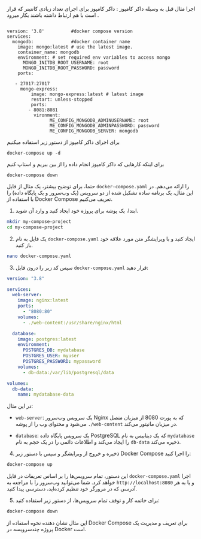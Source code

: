اجرا مثال قبل به وسیله داکر کامپوز : داکر کامپوز برای اجرای تعداد زیادی کانتینر که قرار است با هم ارتباط داشته باشند بکار میرود .
```

version: '3.8'          #docker compose version
services:
  mongodb:              #docker container name
    image: mongo:latest # use the latest image.
    container_name: mongodb
    environment: # set required env variables to access mongo
      MONGO_INITDB_ROOT_USERNAME: root
      MONGO_INITDB_ROOT_PASSWORD: password
    ports:

   - 27017:27017
     mongo-express:
         image: mongo-express:latest # latest image
         restart: unless-stopped
         ports:
        - 8081:8081
          vironment:
                ME_CONFIG_MONGODB_ADMINUSERNAME: root
                ME_CONFIG_MONGODB_ADMINPASSWORD: password
                ME_CONFIG_MONGODB_SERVER: mongodb
```
برای اجرای داکر کامپوز از دستور زیر استفاده میکنیم
```
docker-compose up -d
```
برای اینکه کارهایی که داکر کامپوز انجام داده را از بین ببریم و استاپ کنیم 
```
docker-compose down
```



حتما، برای توضیح بیشتر، یک مثال از فایل `docker-compose.yaml` را ارائه می‌دهم. در این مثال، یک برنامه ساده تشکیل شده از دو سرویس (یک وب‌سرور و یک پایگاه داده) را با استفاده از Docker Compose تعریف می‌کنیم.

1. ابتدا، یک پوشه برای پروژه خود ایجاد کنید و وارد آن شوید.

```bash
mkdir my-compose-project
cd my-compose-project
```

2. یک فایل به نام `docker-compose.yaml` ایجاد کنید و با ویرایشگر متن مورد علاقه خود باز کنید.

```bash
nano docker-compose.yaml
```

3. سپس کد زیر را درون فایل `docker-compose.yaml` قرار دهید:

```yaml
version: "3.8"

services:
  web-server:
    image: nginx:latest
    ports:
      - "8080:80"
    volumes:
      - ./web-content:/usr/share/nginx/html

  database:
    image: postgres:latest
    environment:
      POSTGRES_DB: mydatabase
      POSTGRES_USER: myuser
      POSTGRES_PASSWORD: mypassword
    volumes:
      - db-data:/var/lib/postgresql/data

volumes:
  db-data:
    name: mydatabase-data
```

در این مثال:

- `web-server`: یک سرویس وب‌سرور Nginx که به پورت 8080 از میزبان متصل می‌شود و محتوای وب را از پوشه `./web-content` در میزبان مانیتور می‌کند.

- `database`: یک سرویس پایگاه داده PostgreSQL که یک دیتابیس به نام `mydatabase` را ایجاد می‌کند و اطلاعات دائمی را در یک حجم به نام `db-data` ذخیره می‌کند.

4. ذخیره و خروج از ویرایشگر و سپس با دستور زیر Docker Compose را اجرا کنید:

```bash
docker-compose up
```

این دستور، تمام سرویس‌ها را بر اساس تعریفات در فایل `docker-compose.yaml` اجرا خواهد کرد. شما می‌توانید وب‌سرور را با مراجعه به `http://localhost:8080` و یا به هر آدرسی که در مرورگر خود تنظیم کرده‌اید، دسترسی پیدا کنید.

5. برای خاتمه کار و توقف تمام سرویس‌ها، از دستور زیر استفاده کنید:

```bash
docker-compose down
```

این مثال نشان دهنده نحوه استفاده از Docker Compose برای تعریف و مدیریت یک پروژه چندسرویسه در Docker است.
